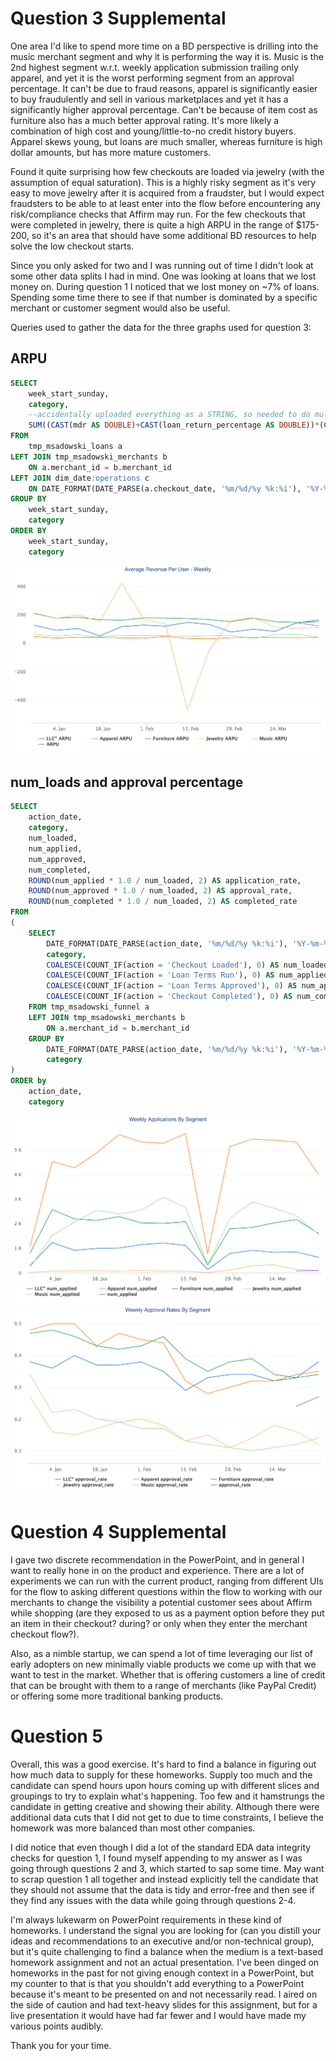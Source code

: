 # Question 3 Supplemental
One area I'd like to spend more time on a BD perspective is drilling into the music merchant segment and why it is performing the way it is. Music is the 2nd highest segment w.r.t. weekly application submission trailing only apparel, and yet it is the worst performing segment from an approval percentage. It can't be due to fraud reasons, apparel is significantly easier to buy fraudulently and sell in various marketplaces and yet it has a significantly higher approval percentage. Can't be because of item cost as furniture also has a much better approval rating. It's more likely a combination of high cost and young/little-to-no credit history buyers. Apparel skews young, but loans are much smaller, whereas furniture is high dollar amounts, but has more mature customers.

Found it quite surprising how few checkouts are loaded via jewelry (with the assumption of equal saturation). This is a highly risky segment as it's very easy to move jewelry after it is acquired from a fraudster, but I would expect fraudsters to be able to at least enter into the flow before encountering any risk/compliance checks that Affirm may run. For the few checkouts that were completed in jewelry, there is quite a high ARPU in the range of $175-200, so it's an area that should have some additional BD resources to help solve the low checkout starts.

Since you only asked for two and I was running out of time I didn't look at some other data splits I had in mind. One was looking at loans that we lost money on. During question 1 I noticed that we lost money on ~7% of loans. Spending some time there to see if that number is dominated by a specific merchant or customer segment would also be useful.

Queries used to gather the data for the three graphs used for question 3:
## ARPU
```sql
SELECT
    week_start_sunday,
    category,
    --accidentally uploaded everything as a STRING, so needed to do multiple CASTS
    SUM((CAST(mdr AS DOUBLE)+CAST(loan_return_percentage AS DOUBLE))*(CAST(loan_amount AS DOUBLE))) / COUNT(*) AS ARPU
FROM
	tmp_msadowski_loans a
LEFT JOIN tmp_msadowski_merchants b
    ON a.merchant_id = b.merchant_id
LEFT JOIN dim_date:operations c
    ON DATE_FORMAT(DATE_PARSE(a.checkout_date, '%m/%d/%y %k:%i'), '%Y-%m-%d') = c.dateid
GROUP BY
    week_start_sunday,
    category
ORDER BY
    week_start_sunday,
    category
```

![](q3_g1.png)

## num_loads and approval percentage
```sql
SELECT
    action_date,
    category,
    num_loaded,
    num_applied,
    num_approved,
    num_completed,
    ROUND(num_applied * 1.0 / num_loaded, 2) AS application_rate,
    ROUND(num_approved * 1.0 / num_loaded, 2) AS approval_rate,
    ROUND(num_completed * 1.0 / num_loaded, 2) AS completed_rate
FROM
(
    SELECT 
        DATE_FORMAT(DATE_PARSE(action_date, '%m/%d/%y %k:%i'), '%Y-%m-%d') AS action_date,
        category,
        COALESCE(COUNT_IF(action = 'Checkout Loaded'), 0) AS num_loaded,
        COALESCE(COUNT_IF(action = 'Loan Terms Run'), 0) AS num_applied,
        COALESCE(COUNT_IF(action = 'Loan Terms Approved'), 0) AS num_approved,
        COALESCE(COUNT_IF(action = 'Checkout Completed'), 0) AS num_completed
    FROM tmp_msadowski_funnel a
    LEFT JOIN tmp_msadowski_merchants b
        ON a.merchant_id = b.merchant_id
    GROUP BY 
        DATE_FORMAT(DATE_PARSE(action_date, '%m/%d/%y %k:%i'), '%Y-%m-%d'),
        category
)
ORDER by 
    action_date, 
    category
```

![](q3_g2.png)
![](q3_g3.png)

# Question 4 Supplemental

I gave two discrete recommendation in the PowerPoint, and in general I want to really hone in on the product and experience. There are a lot of experiments we can run with the current product, ranging from different UIs for the flow to asking different questions within the flow to working with our merchants to change the visibility a potential customer sees about Affirm while shopping (are they exposed to us as a payment option before they put an item in their checkout? during? or only when they enter the merchant checkout flow?).

Also, as a nimble startup, we can spend a lot of time leveraging our list of early adopters on new minimally viable products we come up with that we want to test in the market. Whether that is offering customers a line of credit that can be brought with them to a range of merchants (like PayPal Credit) or offering some more traditional banking products. 

# Question 5

Overall, this was a good exercise. It's hard to find a balance in figuring out how much data to supply for these homeworks. Supply too much and the candidate can spend hours upon hours coming up with different slices and groupings to try to explain what's happening. Too few and it hamstrungs the candidate in getting creative and showing their ability. Although there were additional data cuts that I did not get to due to time constraints, I believe the homework was more balanced than most other companies. 

I did notice that even though I did a lot of the standard EDA data integrity checks for question 1, I found myself appending to my answer as I was going through questions 2 and 3, which started to sap some time. May want to scrap question 1 all together and instead explicitly tell the candidate that they should not assume that the data is tidy and error-free and then see if they find any issues with the data while going through questions 2-4. 

I'm always lukewarm on PowerPoint requirements in these kind of homeworks. I understand the signal you are looking for (can you distill your ideas and recommendations to an executive and/or non-technical group), but it's quite challenging to find a balance when the medium is a text-based homework assignment and not an actual presentation. I've been dinged on homeworks in the past for not giving enough context in a PowerPoint, but my counter to that is that you shouldn't add everything to a PowerPoint because it's meant to be presented on and not necessarily read. I aired on the side of caution and had text-heavy slides for this assignment, but for a live presentation it would have had far fewer and I would have made my various points audibly. 

Thank you for your time.
